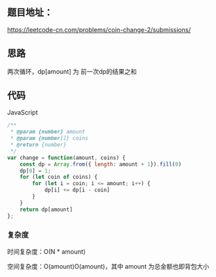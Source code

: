 ## 题目地址：

https://leetcode-cn.com/problems/coin-change-2/submissions/

## 思路

两次循环，dp[amount] 为 前一次dp的结果之和



## 代码

JavaScript

```javascript
/**
 * @param {number} amount
 * @param {number[]} coins
 * @return {number}
 */
var change = function(amount, coins) {
    const dp = Array.from({ length: amount + 1}).fill(0)
    dp[0] = 1;
    for (let coin of coins) {
        for (let i = coin; i <= amount; i++) {
            dp[i] += dp[i - coin]
        }
    }
    return dp[amount]
};
```



### 复杂度

时间复杂度：O(N * amount)

空间复杂度：O(amount)O(amount)，其中 amount 为总金额也即背包大小